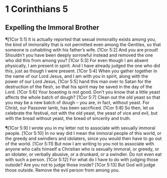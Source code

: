 # 1 Corinthians 5

## Expelling the Immoral Brother
¶[1Cor 5:1] It is actually reported that sexual immorality exists among you, the kind of immorality that is not permitted even among the Gentiles, so that someone is cohabiting with his father’s wife.
[1Cor 5:2] And you are proud! Shouldn’t you have been deeply sorrowful instead and removed the one who did this from among you?
[1Cor 5:3] For even though I am absent physically, I am present in spirit. And I have already judged the one who did this, just as though I were present.
[1Cor 5:4] When you gather together in the name of our Lord Jesus, and I am with you in spirit, along with the power of our Lord Jesus,
[1Cor 5:5] hand this man over to Satan for the destruction of the flesh, so that his spirit may be saved in the day of the Lord.
[1Cor 5:6] Your boasting is not good. Don’t you know that a little yeast affects the whole batch of dough?
[1Cor 5:7] Clean out the old yeast so that you may be a new batch of dough – you are, in fact, without yeast. For Christ, our Passover lamb, has been sacrificed.
[1Cor 5:8] So then, let us celebrate the festival, not with the old yeast, the yeast of vice and evil, but with the bread without yeast, the bread of sincerity and truth.

¶[1Cor 5:9] I wrote you in my letter not to associate with sexually immoral people.
[1Cor 5:10] In no way did I mean the immoral people of this world, or the greedy and swindlers and idolaters, since you would then have to go out of the world.
[1Cor 5:11] But now I am writing to you not to associate with anyone who calls himself a Christian who is sexually immoral, or greedy, or an idolater, or verbally abusive, or a drunkard, or a swindler. Do not even eat with such a person.
[1Cor 5:12] For what do I have to do with judging those outside? Are you not to judge those inside?
[1Cor 5:13] But God will judge those outside. Remove the evil person from among you.
